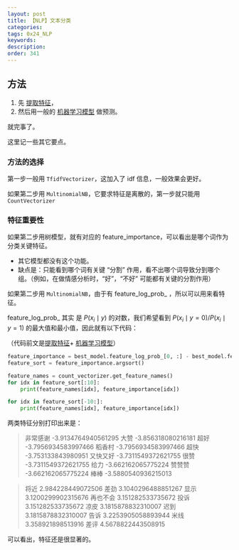 ```yaml
---
layout: post
title: 【NLP】文本分类
categories:
tags: 0x24_NLP
keywords:
description:
order: 341
---
```



## 方法

1. 先 [提取特征](https://www.guofei.site/2018/09/24/nlp_feature.html)，
2. 然后用一般的 [机器学习模型](https://www.guofei.site/2019/10/01/all_models.html) 做预测。

就完事了。

这里记一些其它要点。

### 方法的选择

第一步一般用 `TfidfVectorizer`，这加入了 idf 信息，一般效果会更好。

如果第二步用 `MultinomialNB`，它要求特征是离散的，第一步就只能用 `CountVectorizer`


### 特征重要性

如果第二步用树模型，就有对应的 feature_importance，可以看出是哪个词作为分类关键特征。  
- 其它模型都没有这个功能。
- 缺点是：只能看到哪个词有关键 “分割” 作用，看不出哪个词导致分到哪个组。（例如，在做情感分析时，“好”，“不好” 可能都有关键的分割作用）

如果第二步用 `MultinomialNB`，由于有 feature_log_prob_ ，所以可以用来看特征。


feature_log_prob_ 其实 是 $P(x_i \mid y)$ 的对数，我们希望看到 $P(x_i\mid y=0)/P(x_i\mid y=1)$ 的最大值和最小值，因此就有以下代码：

（代码前文是[提取特征](https://www.guofei.site/2018/09/24/nlp_feature.html)+ [机器学习模型](https://www.guofei.site/2019/10/01/all_models.html)）
```py
feature_importance = best_model.feature_log_prob_[0, :] - best_model.feature_log_prob_[1, :]
feature_sort = feature_importance.argsort()

feature_names = count_vectorizer.get_feature_names()
for idx in feature_sort[:10]:
    print(feature_names[idx], feature_importance[idx])

for idx in feature_sort[-10:]:
    print(feature_names[idx], feature_importance[idx])
```

两类特征分别打印出来是：

>非常感谢 -3.9134764940561295
大赞 -3.856318080216181
超好 -3.7956934583997466
稻香村 -3.7956934583997466
超快 -3.753133843980951
又快又好 -3.7311549372621755
很赞 -3.7311549372621755
给力 -3.662162065775224
赞赞赞 -3.662162065775224
棒棒 -3.5880540936215013


>将近 2.984228449072506
差劲 3.1040296488851267
显示 3.1200299902315676
再也不会 3.151282533735672
投诉 3.151282533735672
凉皮 3.1815878832310007
迟到 3.1815878832310007
告诉 3.2253905058893944
米线 3.358921898513916
差评 4.5678822443508915

可以看出，特征还是很显著的。
